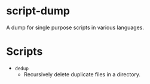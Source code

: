 # script-dump

A dump for single purpose scripts in various languages.

# Scripts

-   `dedup`
    -   Recursively delete duplicate files in a directory.
